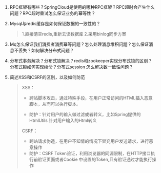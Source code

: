 1. RPC框架有哪些？SpringCloud是使用的哪种RPC框架？RPC超时会产生什么问题？RPC超时重试怎么保证业务的幂等性？

2. Mysql与redis缓存是如何保证数据的一致性的？  

   > 1.直接清空redis,重新去读数据库 
   > 2.采用binlog同步方案

3. Mq怎么保证我们消费者消费幂等问题？怎么处理消息堆积问题？怎么保证消息不丢失？如何解决分布式问题？ 

4. 分布式事务解决？分布式锁解决？redis和zookeeper实现分布式锁的区别？分布式锁如何实现续命？分布式session 怎么解决数一致性问题？

5. 简述XSS和CSRF的区别，以及如何防范

   >XSS：
   >
   >- 跨站脚本攻击，通过特殊手段，在用户正常访问的HTML插入恶意脚本，从而可以执行脚本。
   >
   >- 防护：针对用户的输入做过滤或者转义，比如Spring提供的HtmlUtils 针对用户输入的Html转义
   >
   >CSRF：
   >
   >- 跨站请求伪造，在用户不知情的情况下冒充用户发送请求，进行恶意操作
   >- 防护：CSRF Token验证，利用浏览器的同源限制，在HTTP接口执行前验证页面或者Cookie 中设置的Token,只有验证通过才能执行操作

